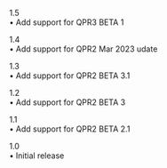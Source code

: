 1.5  
• Add support for QPR3 BETA 1

1.4  
• Add support for QPR2 Mar 2023 udate

1.3  
• Add support for QPR2 BETA 3.1

1.2  
• Add support for QPR2 BETA 3

1.1  
• Add support for QPR2 BETA 2.1

1.0  
• Initial release
